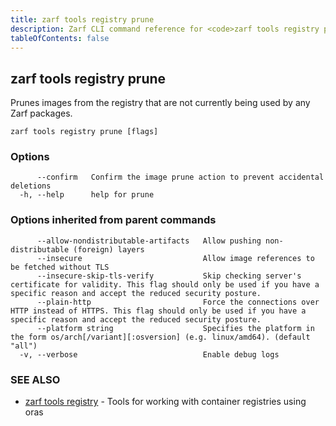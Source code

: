 ```yaml
---
title: zarf tools registry prune
description: Zarf CLI command reference for <code>zarf tools registry prune</code>.
tableOfContents: false
---
```


<!-- Page generated by Zarf; DO NOT EDIT -->

## zarf tools registry prune

Prunes images from the registry that are not currently being used by any Zarf packages.

```
zarf tools registry prune [flags]
```

### Options

```
      --confirm   Confirm the image prune action to prevent accidental deletions
  -h, --help      help for prune
```

### Options inherited from parent commands

```
      --allow-nondistributable-artifacts   Allow pushing non-distributable (foreign) layers
      --insecure                           Allow image references to be fetched without TLS
      --insecure-skip-tls-verify           Skip checking server's certificate for validity. This flag should only be used if you have a specific reason and accept the reduced security posture.
      --plain-http                         Force the connections over HTTP instead of HTTPS. This flag should only be used if you have a specific reason and accept the reduced security posture.
      --platform string                    Specifies the platform in the form os/arch[/variant][:osversion] (e.g. linux/amd64). (default "all")
  -v, --verbose                            Enable debug logs
```

### SEE ALSO

* [zarf tools registry](/commands/zarf_tools_registry/)	 - Tools for working with container registries using oras

